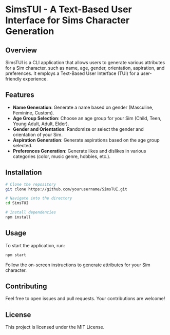 # SimsTUI - A Text-Based User Interface for Sims Character Generation

## Overview

SimsTUI is a CLI application that allows users to generate various attributes for a Sim character, such as name, age, gender, orientation, aspiration, and preferences. It employs a Text-Based User Interface (TUI) for a user-friendly experience.

## Features

- **Name Generation**: Generate a name based on gender (Masculine, Feminine, Custom).
- **Age Group Selection**: Choose an age group for your Sim (Child, Teen, Young Adult, Adult, Elder).
- **Gender and Orientation**: Randomize or select the gender and orientation of your Sim.
- **Aspiration Generation**: Generate aspirations based on the age group selected.
- **Preferences Generation**: Generate likes and dislikes in various categories (color, music genre, hobbies, etc.).

## Installation

```bash
# Clone the repository
git clone https://github.com/yourusername/SimsTUI.git

# Navigate into the directory
cd SimsTUI

# Install dependencies
npm install
```

## Usage

To start the application, run:

```bash
npm start
```

Follow the on-screen instructions to generate attributes for your Sim character.

## Contributing

Feel free to open issues and pull requests. Your contributions are welcome!

## License

This project is licensed under the MIT License.
